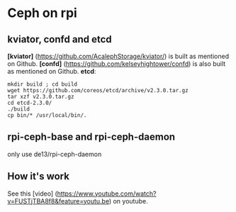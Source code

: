 # Ceph on rpi

## kviator, confd and etcd
**[kviator]** (https://github.com/AcalephStorage/kviator/) is built as mentioned on Github.
**[confd]** (https://github.com/kelseyhightower/confd) is also built as mentioned on Github.
**etcd**:

```
mkdir build ; cd build
wget https://github.com/coreos/etcd/archive/v2.3.0.tar.gz
tar xzf v2.3.0.tar.gz
cd etcd-2.3.0/
./build
cp bin/* /usr/local/bin/.
```

## rpi-ceph-base and rpi-ceph-daemon

only use de13/rpi-ceph-daemon

## How it's work

See this [video] (https://www.youtube.com/watch?v=FUSTjTBA8f8&feature=youtu.be) on youtube.
